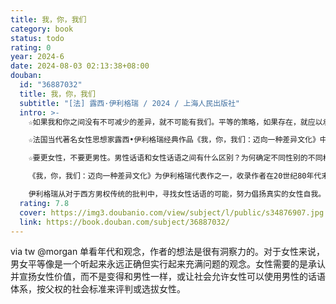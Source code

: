 ```yaml
---
title: 我，你，我们
category: book
status: todo
rating: 0
year: 2024-6
date: 2024-08-03 02:13:38+08:00
douban:
  id: "36887032"
  title: 我，你，我们
  subtitle: "[法] 露西·伊利格瑞 / 2024 / 上海人民出版社"
  intro: >-
    ☆如果我和你之间没有不可减少的差异，就不可能有我们。平等的策略，如果存在，就应以承认差异为目标。

    ☆法国当代著名女性思想家露西•伊利格瑞经典作品《我，你，我们：迈向一种差异文化》中译本首次出版。

    ☆要更女性，不要更男性。男性话语和女性话语之间有什么区别？为何确定不同性别的不同权利？如何创造我们的美？你多大年纪了？因此，我们何时“成为”女性？

    《我，你，我们：迈向一种差异文化》为伊利格瑞代表作之一，收录作者在20世纪80年代末的演讲文章、采访及所写短文，着重讨论女性主体存在的可能性，以及这一主体将有别于男性主体，并独立于男性主体而存在。

    伊利格瑞从对于西方男权传统的批判中，寻找女性话语的可能，努力倡扬真实的女性自我。作者提出了如何在语言、外表、母性（自然和精神）、年龄和健康方面“成为”女性，关注分析和纠正男女之间所谓的不平等，并理解和重视彼此之间的差异。
  rating: 7.8
  cover: https://img3.doubanio.com/view/subject/l/public/s34876907.jpg
  link: https://book.douban.com/subject/36887032/
---
```


via tw @morgan 单看年代和观念，作者的想法是很有洞察力的。对于女性来说，男女平等像是一个听起来永远正确但实行起来充满问题的观念。女性需要的是承认并宣扬女性价值，而不是变得和男性一样，或让社会允许女性可以使用男性的话语体系，按父权的社会标准来评判或选拔女性。
